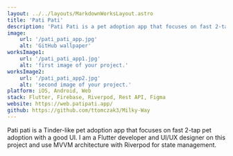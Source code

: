 ```yaml
---
layout: ../../layouts/MarkdownWorksLayout.astro
title: 'Pati Pati'
description: 'Pati Pati is a pet adoption app that focuses on fast 2-tap pet adoption with a good UI.'
image:
    url: '/pati_pati_app.jpg'
    alt: 'GitHub wallpaper'
worksImage1:
    url: '/pati_pati_app1.jpg'
    alt: 'first image of your project.'
worksImage2:
    url: '/pati_pati_app2.jpg'
    alt: 'second image of your project.'
platform: iOS, Android, Web
stack: Flutter, Firebase, Riverpod, Rest API, Figma
website: https://web.patipati.app/
github: https://github.com/ttomczak3/Milky-Way
---
```


Pati pati is a Tinder-like pet adoption app that focuses on fast 2-tap pet adoption with a good UI. I am a Flutter developer and UI/UX designer on this project and use MVVM architecture with Riverpod for state management.

